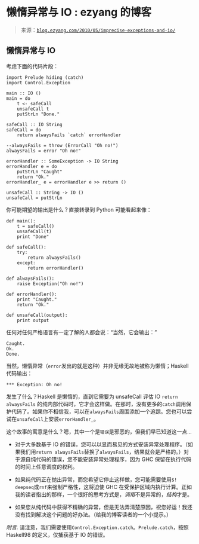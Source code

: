 <!--yml

category: 未分类

date: 2024-07-01 18:18:19

-->

# 懒惰异常与 IO : ezyang 的博客

> 来源：[`blog.ezyang.com/2010/05/imprecise-exceptions-and-io/`](http://blog.ezyang.com/2010/05/imprecise-exceptions-and-io/)

## 懒惰异常与 IO

考虑下面的代码片段：

```
import Prelude hiding (catch)
import Control.Exception

main :: IO ()
main = do
    t <- safeCall
    unsafeCall t
    putStrLn "Done."

safeCall :: IO String
safeCall = do
    return alwaysFails `catch` errorHandler

--alwaysFails = throw (ErrorCall "Oh no!")
alwaysFails = error "Oh no!"

errorHandler :: SomeException -> IO String
errorHandler e = do
    putStrLn "Caught"
    return "Ok."
errorHandler_ e = errorHandler e >> return ()

unsafeCall :: String -> IO ()
unsafeCall = putStrLn

```

你可能期望的输出是什么？直接转录到 Python 可能看起来像：

```
def main():
    t = safeCall()
    unsafeCall(t)
    print "Done"

def safeCall():
    try:
        return alwaysFails()
    except:
        return errorHandler()

def alwaysFails():
    raise Exception("Oh no!")

def errorHandler():
    print "Caught."
    return "Ok."

def unsafeCall(output):
    print output

```

任何对任何严格语言有一定了解的人都会说：“当然，它会输出：”

```
Caught.
Ok.
Done.

```

当然，懒惰异常（`error`发出的就是这种）并非无缘无故地被称为懒惰；Haskell 代码输出：

```
*** Exception: Oh no!

```

发生了什么？Haskell 是懒惰的，直到它需要为 unsafeCall 评估 IO `return alwaysFails` 的纯内部代码时，它才会这样做。在那时，没有更多的`catch`调用保护代码了。如果你不相信我，可以在`alwaysFails`周围添加一个追踪。您也可以尝试在`unsafeCall`上安装`errorHandler_`。

这个故事的寓意是什么？嗯，其中一个是`错误`是邪恶的，但我们早已知道这一点…

+   对于大多数基于 IO 的错误，您可以以显而易见的方式安装异常处理程序。（如果我们用`return alwaysFails`替换了`alwaysFails`，结果就会是严格的。）对于源自纯代码的错误，您不能安装异常处理程序，因为 GHC 保留在执行代码的时间上任意调度的权利。

+   如果纯代码正在抛出异常，而您希望它停止这样做，您可能需要使用`$!` `deepseq`或`rnf`来强制严格性，这将迫使 GHC 在受保护区域内执行计算。正如我的读者指出的那样，一个很好的思考方式是，*调用*不是异常的，*结构*才是。

+   如果您从纯代码中获得不精确的异常，但是无法弄清楚原因，祝您好运！我还没有找到解决这个问题的好办法。（给我的博客读者的一个小提示。）

*附言.* 请注意，我们需要使用`Control.Exception.catch`。`Prelude.catch`，按照 Haskell98 的定义，仅捕获基于 IO 的错误。
